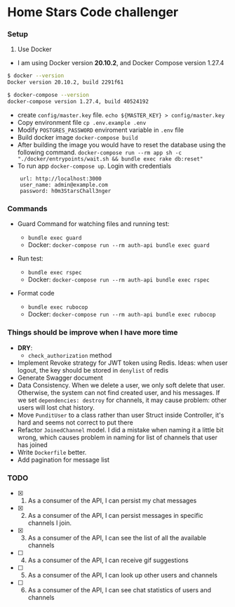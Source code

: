 # Home Stars Code challenger

### Setup

1. Use Docker

- I am using Docker version **20.10.2**, and Docker Compose version 1.27.4

```bash
$ docker --version
Docker version 20.10.2, build 2291f61

$ docker-compose --version
docker-compose version 1.27.4, build 40524192
```
- create `config/master.key` file. `echo ${MASTER_KEY} > config/master.key`
- Copy environment file `cp .env.example .env`
- Modify `POSTGRES_PASSWORD` enviroment variable in `.env` file
- Build docker image `docker-compose build`
- After building the image you would have to reset the database using the following command. `docker-compose run --rm app sh -c  "./docker/entrypoints/wait.sh && bundle exec rake db:reset"`
- To run app `docker-compose up`.
Login with credentials
```
    url: http://localhost:3000
    user_name: admin@example.com
    password: h0m3StarsChall3nger
```

### Commands

- Guard Command for watching files and running test:
    + `bundle exec guard`
    +  Docker: `docker-compose run --rm auth-api bundle exec guard`

- Run test:
    + `bundle exec rspec`
    + Docker: `docker-compose run --rm auth-api bundle exec rspec`

- Format code
    + `bundle exec rubocop`
    + Docker: `docker-compose run --rm auth-api bundle exec rubocop`

### Things should be improve when I have more time

- **DRY**:
    - `check_authorization` method
- Implement Revoke strategy for JWT token using Redis. Ideas: when user logout, the key should be stored in `denylist` of redis
- Generate Swagger document
- Data Consistency. When we delete a user, we only soft delete that user.
Otherwise, the system can not find created user, and his messages.
If we set `dependencies: destroy` for channels, it may cause problem: other users will lost chat history.
- Move `PunditUser` to a class rather than user Struct inside Controller, it's hard and seems not correct to put there
- Refactor `JoinedChannel` model. I did a mistake when naming it a little bit wrong, which causes problem in naming
for list of channels that user has joined
- Write `Dockerfile` better.
- Add pagination for message list

### TODO
- [x] 1. As a consumer of the API, I can persist my chat messages
- [x] 2. As a consumer of the API, I can persist messages in specific channels I join.
- [x] 3. As a consumer of the API, I can see the list of all the available channels
- [ ] 4. As a consumer of the API, I can receive gif suggestions
- [ ] 5. As a consumer of the API, I can look up other users and channels
- [ ] 6. As a consumer of the API, I can see chat statistics of users and channels

